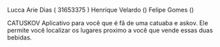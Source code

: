 Lucca Arie Dias ( 31653375 )
Henrique Velardo ()
Felipe Gomes ()

CATUSKOV
Aplicativo para você que é fã de uma catuaba e askov. 
Ele permite você localizar os lugares proximo a você que vende essas duas bebidas.
